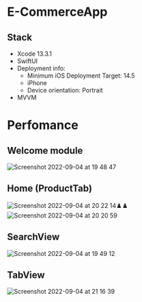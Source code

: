 # E-CommerceApp

## Stack
* Xcode 13.3.1
* SwiftUI
* Deployment info:
     - Minimum iOS Deployment Target: 14.5
     - iPhone
     - Device orientation: Portrait
* MVVM

# Perfomance
## Welcome module
![Screenshot 2022-09-04 at 19 48 47](https://user-images.githubusercontent.com/90447243/188325070-485a0112-fff3-47f7-b91a-fd36e0d494cb.png)

## Home (ProductTab)
![Screenshot 2022-09-04 at 20 22 14](https://user-images.githubusercontent.com/90447243/188325708-83cd3dc0-412a-46f7-b411-468b4fe8f890.png)♟️♟️![Screenshot 2022-09-04 at 20 20 59](https://user-images.githubusercontent.com/90447243/188325659-55a85f99-70eb-4d2a-8abc-6b32122304d0.png)

## SearchView
![Screenshot 2022-09-04 at 19 49 12](https://user-images.githubusercontent.com/90447243/188325803-707b1ddb-1ab3-4db0-a4d7-7d3c01e22bb2.png)

## TabView
![Screenshot 2022-09-04 at 21 16 39](https://user-images.githubusercontent.com/90447243/188327809-a52472e3-2f0e-40c2-8749-c0506008787c.png)


